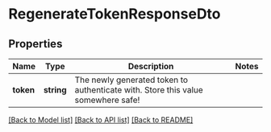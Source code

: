 # RegenerateTokenResponseDto

## Properties
Name | Type | Description | Notes
------------ | ------------- | ------------- | -------------
**token** | **string** | The newly generated token to authenticate with. Store this value somewhere safe! | 

[[Back to Model list]](../../README.md#documentation-for-models) [[Back to API list]](../../README.md#documentation-for-api-endpoints) [[Back to README]](../../README.md)

